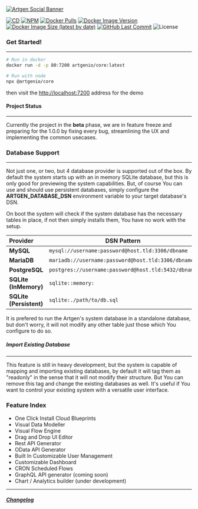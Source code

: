 [![Artgen Social Banner](https://user-images.githubusercontent.com/3441017/198712763-c42c3004-05a3-4a7e-b0ae-4e66d6b65638.png)](https://artgen.io)

[![CD](https://github.com/artgenio/core/actions/workflows/cd.yml/badge.svg?branch=main)](https://github.com/artgenio/core/actions/workflows/cd.yml)
[![NPM](https://img.shields.io/npm/dt/@artgenio/core?label=NPM+Pulls)](https://www.npmjs.com/package/@artgenio/core)
[![Docker Pulls](https://img.shields.io/docker/pulls/artgenio/core?label=Docker+Pulls)](https://hub.docker.com/r/artgenio/core)
[![Docker Image Version](https://img.shields.io/docker/v/artgenio/core?label=Docker+Latest)](https://hub.docker.com/r/artgenio/core)
[![Docker Image Size (latest by date)](https://img.shields.io/docker/image-size/artgenio/core?label=Image%20Size)](https://hub.docker.com/r/artgenio/core)
[![GitHub Last Commit](https://img.shields.io/github/last-commit/artgenio/core?label=Last+Commit)](https://github.com/ArtgenIO/Core/commits/main)
![License](https://img.shields.io/github/license/artgenio/core?label=License)

### Get Started!

---

```sh
# Run in docker
docker run -d -p 80:7200 artgenio/core:latest

# Run with node
npx @artgenio/core
```

then visit the [http://localhost:7200](http://localhost:7200) address for the demo

#### Project Status

---

Currently the project in the **beta** phase, we are in feature freeze and preparing for the 1.0.0 by fixing every bug, streamlining the UX and implementing the common usecases.

### Database Support

---

Not just one, or two, but 4 database provider is supported out of the box. By default the system starts up with an in memory SQLite database, but this is only good for previewing the system capabilities. But, of course You can use and should use persistent databases, simply configure the **ARTGEN_DATABASE_DSN** environment variable to your target database's DSN.

On boot the system will check if the system database has the necessary tables in place, if not then simply installs them, You have no work with the setup.

| Provider                | DSN Pattern                                         | Tested |
| :---------------------- | --------------------------------------------------- | -----: |
| **MySQL**               | `mysql://username:password@host.tld:3306/dbname`    |    8.x |
| **MariaDB**             | `mariadb://username:password@host.tld:3306/dbname`  |   10.x |
| **PostgreSQL**          | `postgres://username:password@host.tld:5432/dbname` |   14.x |
| **SQLite (InMemory)**   | `sqlite::memory:`                                   |    3.x |
| **SQLite (Persistent)** | `sqlite:./path/to/db.sql`                           |    3.x |

It is prefered to run the Artgen's system database in a standalone database, but don't worry, it will not modify any other table just those which You configure to do so.

##### Import Existing Database

---

This feature is still in heavy development, but the system is capable of mapping and importing existing databases, by default it will tag them as "readonly" in the sense that it will not modify their structure. But You can remove this tag and change the existing databases as well. It's useful if You want to control your existing system with a versatile user interface.

### Feature Index

- One Click Install Cloud Blueprints
- Visual Data Modeller
- Visual Flow Engine
- Drag and Drop UI Editor
- Rest API Generator
- OData API Generator
- Built In Customizable User Management
- Customizable Dashboard
- CRON Scheduled Flows
- GraphQL API generator (coming soon)
- Chart / Analytics builder (under development)

---

##### [Changelog](./changelog.md)
